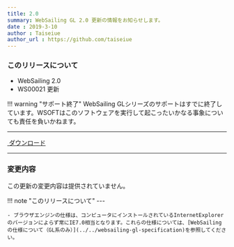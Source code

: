 ```yaml
---
title: 2.0
summary: WebSailing GL 2.0 更新の情報をお知らせします。
date : 2019-3-10
author : Taiseiue
author_url : https://github.com/taiseiue
---
```

### このリリースについて

* WebSailing 2.0
* WS00021 更新

!!! warning "サポート終了"
    WebSailing GLシリーズのサポートはすでに終了しています。WSOFTはこのソフトウェアを実行して起こったいかなる事象についても責任を負いかねます。

---
<a href="https://download.wsoft.ws/WS00021" class="btn btn-primary btn-lg"><i class="bi bi-download"></i>&nbsp;ダウンロード</a>

---

### 変更内容
この更新の変更内容は提供されていません。

!!! note "このリリースについて"
    ---
    
    - ブラウザエンジンの仕様は、コンピュータにインストールされているInternetExplorerのバージョンによらず常にIE7.0相当となります。これらの仕様については、[WebSailingの仕様について（GL系のみ）](../../websailing-gl-specification)を参照してください。